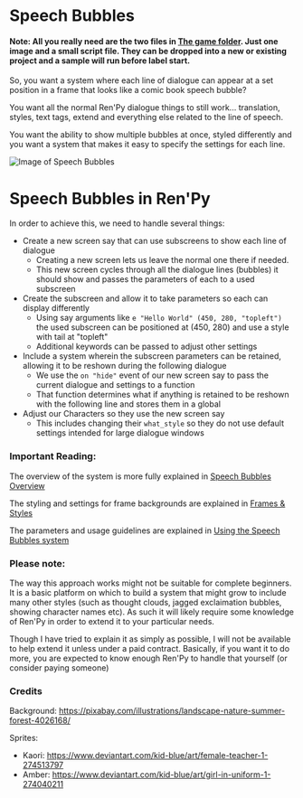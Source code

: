 # Speech Bubbles

#### Note: All you really need are the two files in [The game folder](game). Just one image and a small script file. They can be dropped into a new or existing project and a sample will run before label start.

So, you want a system where each line of dialogue can appear at a set position in a frame that looks like a comic book speech bubble?

You want all the normal Ren'Py dialogue things to still work... translation, styles, text tags, extend and everything else related to the line of speech.

You want the ability to show multiple bubbles at once, styled differently and you want a system that makes it easy to specify the settings for each line.

![Image of Speech Bubbles](explain_images/speech_bubbles.gif?raw=true "Thanks to:
Pixabay for the background
Kid Blue for the sprite images
Links at the end of this overview.")

# Speech Bubbles in Ren'Py

In order to achieve this, we need to handle several things:
- Create a new screen say that can use subscreens to show each line of dialogue
  - Creating a new screen lets us leave the normal one there if needed. 
  - This new screen cycles through all the dialogue lines (bubbles) it should show and passes the parameters of each to a used subscreen
- Create the subscreen and allow it to take parameters so each can display differently
  - Using say arguments like `e "Hello World" (450, 280, "topleft")` the used subscreen can be positioned at (450, 280) and use a style with tail at "topleft"
  - Additional keywords can be passed to adjust other settings
- Include a system wherein the subscreen parameters can be retained, allowing it to be reshown during the following dialogue
  - We use the `on "hide"` event of our new screen say to pass the current dialogue and settings to a function
  - That function determines what if anything is retained to be reshown with the following line and stores them in a global
- Adjust our Characters so they use the new screen say
  - This includes changing their `what_style` so they do not use default settings intended for large dialogue windows


### Important Reading:

The overview of the system is more fully explained in [Speech Bubbles Overview](explain_screens.md)

The styling and settings for frame backgrounds are explained in [Frames & Styles](explain_frames.md)

The parameters and usage guidelines are explained in [Using the Speech Bubbles system](explain_screens.md)

### Please note:

The way this approach works might not be suitable for complete beginners. It is a basic platform on which to build a system that might grow to include many other styles (such as thought clouds, jagged exclaimation bubbles, showing character names etc). As such it will likely require some knowledge of Ren'Py in order to extend it to your particular needs. 

Though I have tried to explain it as simply as possible, I will not be available to help extend it unless under a paid contract.
Basically, if you want it to do more, you are expected to know enough Ren'Py to handle that yourself (or consider paying someone)


### Credits

Background: https://pixabay.com/illustrations/landscape-nature-summer-forest-4026168/

Sprites: 
  - Kaori: https://www.deviantart.com/kid-blue/art/female-teacher-1-274513797
  - Amber: https://www.deviantart.com/kid-blue/art/girl-in-uniform-1-274040211
